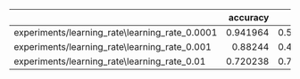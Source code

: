 |                                                |   accuracy |     loss |
|:-----------------------------------------------|-----------:|---------:|
| experiments/learning_rate\learning_rate_0.0001 |   0.941964 | 0.529802 |
| experiments/learning_rate\learning_rate_0.001  |   0.88244  | 0.494968 |
| experiments/learning_rate\learning_rate_0.01   |   0.720238 | 0.723551 |